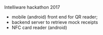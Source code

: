 Intelliware hackathon 2017

- mobile (android) front end for QR reader; 
- backend server to retrieve mock receipts
- NFC card reader (android)

